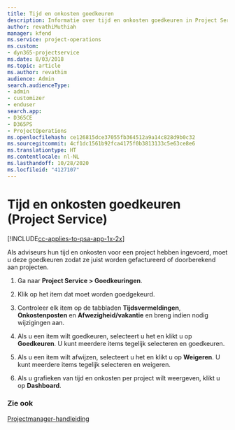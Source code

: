 ```yaml
---
title: Tijd en onkosten goedkeuren
description: Informatie over tijd en onkosten goedkeuren in Project Service
author: revathiMuthiah
manager: kfend
ms.service: project-operations
ms.custom:
- dyn365-projectservice
ms.date: 8/03/2018
ms.topic: article
ms.author: revathim
audience: Admin
search.audienceType:
- admin
- customizer
- enduser
search.app:
- D365CE
- D365PS
- ProjectOperations
ms.openlocfilehash: ce126815dce37055fb364512a9a14c828d9b0c32
ms.sourcegitcommit: 4cf1dc1561b92fca4175f0b3813133c5e63ce8e6
ms.translationtype: HT
ms.contentlocale: nl-NL
ms.lasthandoff: 10/28/2020
ms.locfileid: "4127107"
---
```

# <a name="approve-time-and-expenses-project-service"></a>Tijd en onkosten goedkeuren (Project Service)

[!INCLUDE[cc-applies-to-psa-app-1x-2x](../includes/cc-applies-to-psa-app-1x-2x.md)]

Als adviseurs hun tijd en onkosten voor een project hebben ingevoerd, moet u deze goedkeuren zodat ze juist worden gefactureerd of doorberekend aan projecten.  
  
1.  Ga naar **Project Service > Goedkeuringen**.  
  
2.  Klik op het item dat moet worden goedgekeurd.  
  
3.  Controleer elk item op de tabbladen **Tijdsvermeldingen**, **Onkostenposten** en **Afwezigheid/vakantie** en breng indien nodig wijzigingen aan.  
  
4.  Als u een item wilt goedkeuren, selecteert u het en klikt u op **Goedkeuren**. U kunt meerdere items tegelijk selecteren en goedkeuren.  
  
5.  Als u een item wilt afwijzen, selecteert u het en klikt u op **Weigeren**. U kunt meerdere items tegelijk selecteren en weigeren.  
  
6.  Als u grafieken van tijd en onkosten per project wilt weergeven, klikt u op **Dashboard**.  
  
### <a name="see-also"></a>Zie ook  
 [Projectmanager-handleiding](../psa/project-manager-guide.md)
